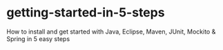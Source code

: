 # getting-started-in-5-steps
How to install and get started with Java, Eclipse, Maven, JUnit, Mockito &amp; Spring in 5 easy steps
